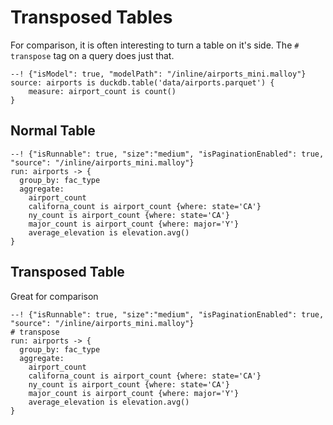 # Transposed Tables
For comparison, it is often interesting to turn a table on it's side.  The `# transpose` tag on a query does just that.

```malloy
--! {"isModel": true, "modelPath": "/inline/airports_mini.malloy"}
source: airports is duckdb.table('data/airports.parquet') {
    measure: airport_count is count()
}
```

## Normal Table

```malloy
--! {"isRunnable": true, "size":"medium", "isPaginationEnabled": true, "source": "/inline/airports_mini.malloy"}
run: airports -> {
  group_by: fac_type
  aggregate: 
    airport_count
    californa_count is airport_count {where: state='CA'}
    ny_count is airport_count {where: state='CA'}
    major_count is airport_count {where: major='Y'}
    average_elevation is elevation.avg()
}
```

## Transposed Table

Great for comparison

```malloy
--! {"isRunnable": true, "size":"medium", "isPaginationEnabled": true, "source": "/inline/airports_mini.malloy"}
# transpose
run: airports -> {
  group_by: fac_type
  aggregate: 
    airport_count
    californa_count is airport_count {where: state='CA'}
    ny_count is airport_count {where: state='CA'}
    major_count is airport_count {where: major='Y'}
    average_elevation is elevation.avg()
}
```